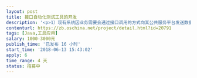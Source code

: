 ```yaml
---                
layout: post       
title: 接口自动化测试工具的开发           
description: '<p>1）现有系统因业务需要会通过接口调用的方式向某公共服务平台发送数据。为保证接口正确无误，提高接口测试的效率，需要借助接口自动化测试工具，结合本系统中的业务，实现对接口的高效验证。</p><p>2）接口具有完整、详尽的接口文档，共计18个接口</p>'     
contenturl: https://zb.oschina.net/project/detail.html?id=20791      
tags: [Java,工具应用]            
salary: 1000-3000元          
publish_time: '已发布 16 小时'         
start_time: '2018-06-13 15:43:02'           
apply: 6                   
time_range: 4 天              
status: 招募中                  
---                 
```

